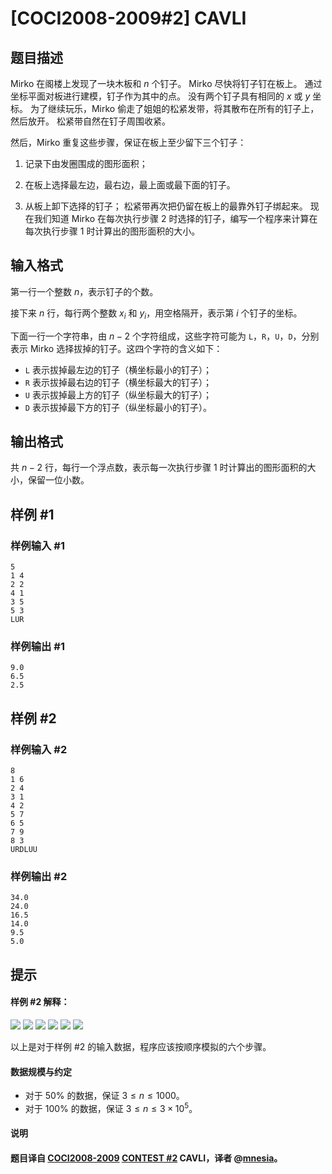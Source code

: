 # [COCI2008-2009#2] CAVLI

## 题目描述

Mirko 在阁楼上发现了一块木板和 $n$ 个钉子。 Mirko 尽快将钉子钉在板上。 通过坐标平面对板进行建模，钉子作为其中的点。 没有两个钉子具有相同的 $x$ 或 $y$ 坐标。
为了继续玩乐，Mirko 偷走了姐姐的松紧发带，将其散布在所有的钉子上，然后放开。 松紧带自然在钉子周围收紧。

然后，Mirko 重复这些步骤，保证在板上至少留下三个钉子：

1. 记录下由发圈围成的图形面积；

2. 在板上选择最左边，最右边，最上面或最下面的钉子。

3. 从板上卸下选择的钉子； 松紧带再次把仍留在板上的最靠外钉子绑起来。
   现在我们知道 Mirko 在每次执行步骤 $2$ 时选择的钉子，编写一个程序来计算在每次执行步骤 $1$ 时计算出的图形面积的大小。

## 输入格式

第一行一个整数 $n$，表示钉子的个数。

接下来 $n$ 行，每行两个整数 $x_i$ 和 $y_i$，用空格隔开，表示第 $i$ 个钉子的坐标。

下面一行一个字符串，由 $n-2$ 个字符组成，这些字符可能为 `L`，`R`，`U`，`D`，分别表示 Mirko 选择拔掉的钉子。这四个字符的含义如下：

- `L` 表示拔掉最左边的钉子（横坐标最小的钉子）；
- `R` 表示拔掉最右边的钉子（横坐标最大的钉子）；
- `U` 表示拔掉最上方的钉子（纵坐标最大的钉子）；
- `D` 表示拔掉最下方的钉子（纵坐标最小的钉子）。

## 输出格式

共 $n-2$ 行，每行一个浮点数，表示每一次执行步骤 $1$ 时计算出的图形面积的大小，保留一位小数。

## 样例 #1

### 样例输入 #1
```
5
1 4
2 2
4 1
3 5
5 3
LUR
```

### 样例输出 #1

```
9.0
6.5
2.5
```

## 样例 #2

### 样例输入 #2
```
8
1 6
2 4
3 1
4 2
5 7
6 5
7 9
8 3
URDLUU
```

### 样例输出 #2

```
34.0
24.0
16.5
14.0
9.5
5.0
```

## 提示

#### 样例 #2 解释：
![](https://cdn.luogu.com.cn/upload/image_hosting/y16d8wid.png)
![](https://cdn.luogu.com.cn/upload/image_hosting/qefp7alq.png)
![](https://cdn.luogu.com.cn/upload/image_hosting/puomeovd.png)
![](https://cdn.luogu.com.cn/upload/image_hosting/lp53b1zy.png)
![](https://cdn.luogu.com.cn/upload/image_hosting/6rgbxuyo.png)
![](https://cdn.luogu.com.cn/upload/image_hosting/5g5xhv94.png)

以上是对于样例 #2 的输入数据，程序应该按顺序模拟的六个步骤。
#### 数据规模与约定
- 对于 $50\%$ 的数据，保证 $3 \leq n \leq 1000$。
- 对于 $100\%$ 的数据，保证 $3 \leq n \leq 3 \times 10^5$。
#### 说明
#### 题目译自 [COCI2008-2009](https://hsin.hr/coci/archive/2008_2009/) [CONTEST #2](https://hsin.hr/coci/archive/2008_2009/contest2_tasks.pdf) CAVLI，译者 @[mnesia](https://www.luogu.com.cn/user/115711)。
